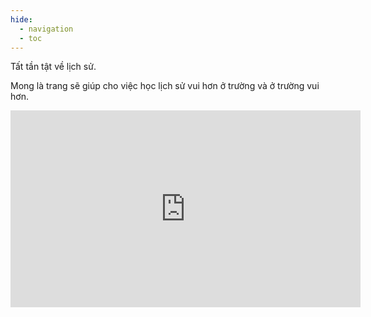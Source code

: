 ```yaml
---
hide:
  - navigation
  - toc
---
```


Tất tần tật về lịch sử.

Mong là trang sẽ giúp cho việc học lịch sử vui hơn ở trường và ở trường vui hơn.

<iframe width="560" height="315" src="https://www.youtube.com/embed/ZTI_S2OnoTs?si=Kh6kvSJimc8TGwKB" title="YouTube video player" frameborder="0" allow="accelerometer; autoplay; clipboard-write; encrypted-media; gyroscope; picture-in-picture; web-share" referrerpolicy="strict-origin-when-cross-origin" allowfullscreen></iframe>